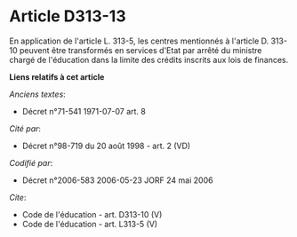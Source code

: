 # Article D313-13

En application de l'article L. 313-5, les centres mentionnés à l'article D. 313-10 peuvent être transformés en services
d'Etat par arrêté du ministre chargé de l'éducation dans la limite des crédits inscrits aux lois de finances.

**Liens relatifs à cet article**

_Anciens textes_:

  - Décret n°71-541 1971-07-07 art. 8

_Cité par_:

  - Décret n°98-719 du 20 août 1998 - art. 2 (VD)

_Codifié par_:

  - Décret n°2006-583 2006-05-23 JORF 24 mai 2006

_Cite_:

  - Code de l'éducation - art. D313-10 (V)
  - Code de l'éducation - art. L313-5 (V)
